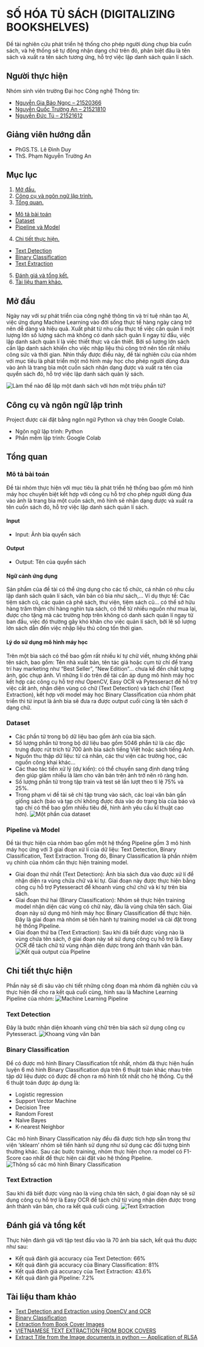 
# SỐ HÓA TỦ SÁCH (DIGITALIZING BOOKSHELVES)

Đề tài nghiên cứu phát triển hệ thống cho phép người dùng chụp bìa cuốn sách, và hệ thống sẽ tự động nhận dạng chữ trên đó, phân biệt đâu là tên sách và xuất ra tên sách tương ứng, hỗ trợ việc lập danh sách quản lí sách.


## Người thực hiện
Nhóm sinh viên trường Đại học Công nghệ Thông tin:
- [Nguyễn Gia Bảo Ngọc – 21520366](https://github.com/ngbn111723)
- [Nguyễn Quốc Trường An – 21521810](https://github.com/nqtan1810)
- [Nguyễn Đức Tú – 21521612](https://github.com/Tund272)



## Giảng viên hướng dẫn
- PhGS.TS. Lê Đình Duy
- ThS. Phạm Nguyễn Trường An
## Mục lục
1. [ Mở đầu. ](#mở-đầu)
2. [ Công cụ và ngôn ngữ lập trình. ](#công-cụ-và-ngôn-ngữ-lập-trình)
3. [ Tổng quan. ](#tổng-quan)
- [ Mô tả bài toán ](#mô-tả-bài-toán)
- [ Dataset ](#dataset)
- [ Pipeline và Model ](#pipeline-và-model)
4. [ Chi tiết thực hiện. ](#chi-tiết-thực-hiện)
- [ Text Detection ](#text-detection)
- [ Binary Classification ](#binary-classification)
- [ Text Extraction ](#text-extraction)
5. [ Đánh giá và tổng kết. ](#đánh-giá-và-tổng-kết)
6. [ Tài liệu tham khảo. ](#tài-liệu-tham-khảo)


## Mở đầu
Ngày nay với sự phát triển của công nghệ thông tin và trí tuệ nhân tạo AI, việc ứng dụng Machine Learning vào đời sống thực tế hàng ngày càng trở nên dễ dàng và hiệu quả. Xuất phát từ nhu cầu thực tế việc cần quản lí một lượng lớn số lượng sách mà không có danh sách quản lí ngay từ đầu, việc lập danh sách quản lí là việc thiết thực và cần thiết. Bởi số lượng lớn sách cần lập danh sách khiến cho việc nhập liệu thủ công trở nên tốn rất nhiều công sức và thời gian. Nhìn thấy được điều này, đề tài nghiên cứu của nhóm với mục tiêu là phát triển một mô hình máy học cho phép người dùng đưa vào ảnh là trang bìa một cuốn sách nhận dạng được và xuất ra tên của quyển sách đó, hỗ trợ việc lập danh sách quản lý sách.

![Làm thế nào để lập một danh sách với hơn một triệu phần tử?](https://drive.google.com/uc?export=view&id=1pTW5GRaXK7S0HYJMJEtmDAJ4FQ52F7rS)



## Công cụ và ngôn ngữ lập trình

Project được cài đặt bằng ngôn ngữ Python và chạy trên Google Colab.
- Ngôn ngữ lập trình: Python
- Phần mềm lập trình: Google Colab


## Tổng quan
### Mô tả bài toán
Đề tài nhóm thực hiện với mục tiêu là phát triển hệ thống bao gồm mô hình máy học chuyên biệt kết hợp với công cụ hỗ trợ cho phép người dùng đưa vào ảnh là trang bìa một cuốn sách, mô hình sẽ nhận dạng được và xuất ra tên cuốn sách đó, hỗ trợ việc lập danh sách quản lí sách.

#### Input
- Input: Ảnh bìa quyển sách

#### Output
- Output: Tên của quyển sách

#### Ngữ cảnh ứng dụng
Sản phẩm của đề tài có thể ứng dụng cho các tổ chức, cá nhân có nhu cầu lập danh sách quản lí sách, văn bản có bìa như sách,… Ví dụ thực tế: Các tiệm sách cũ, các quán cà phê sách, thư viện, tiệm sách cũ… có thể sở hữu hàng trăm thậm chí hàng nghìn tựa sách, có thể từ nhiều nguồn như mua lại, được cho tặng mà các trường hợp trên không có danh sách quản lí ngay từ ban đầu, việc đó thường gây khó khăn cho việc quản lí sách, bởi lẽ số lượng lớn sách dẫn đến việc nhập liệu thủ công tốn thời gian.

#### Lý do sử dụng mô hình máy học
Trên một bìa sách có thể bao gồm rất nhiều kí tự chữ viết, nhưng không phải tên sách, bao gồm: Tên nhà xuất bản, tên tác giả hoặc cụm từ chỉ để trang trí hay marketing như “Best Seller”, “New Edition”… chưa kể đến chất lượng ảnh, góc chụp ảnh. Vì những lí do trên đề tài cần áp dụng mô hình máy học kết hợp các công cụ hỗ trợ như OpenCV, Easy OCR và Pytesseract để hỗ trợ việc cắt ảnh, nhận diện vùng có chữ (Text Detection) và tách chữ (Text Extraction), kết hợp với model máy học Binary Classification của nhóm phát triển thì từ input là ảnh bìa sẽ đưa ra được output cuối cùng là tên sách ở dạng chữ.
### Dataset
- Các phần tử trong bộ dữ liệu bao gồm ảnh của bìa sách. 
- Số lượng phần tử trong bộ dữ liệu bao gồm 5046 phần tử là các đặc trưng được rút trích từ 700 ảnh bìa sách tiếng Việt hoặc sách tiếng Anh.
- Nguồn thu thập dữ liệu: từ cá nhân, các thư viện các trường học, các nguồn công khai khác... 
- Các thao tác tiền xử lý (dự kiến): có thể chuyển sang định dạng trắng đen giúp giảm nhiễu là làm cho văn bản trên ảnh trở nên rõ ràng hơn.
- Số lượng phần tử trong tập train và test sẽ lần lượt theo tỉ lệ 75% và 25%.
- Trong phạm vi đề tài sẽ chỉ tập trung vào sách, các loại văn bản gần giống sách (báo và tạp chí không được đưa vào do trang bìa của báo và tạp chí có thể bao gồm nhiều tiêu đề, hình ảnh yêu cầu kĩ thuật cao hơn).
![Một phần của dataset](https://drive.google.com/uc?export=view&id=1K8kFzMt7Rq_WLAiOv93EkhTNxAUdgXPI)
### Pipeline và Model
Đề tài thực hiện của nhóm bao gồm một hệ thống Pipeline gồm 3 mô hình máy học ứng với 3 giai đoạn xử lí của dữ liệu: Text Detection, Binary Classification, Text Extraction. Trong đó, Binary Classification là phần nhiệm vụ chính của nhóm cần thực hiện training model.
- Giai đoạn thứ nhất (Text Detection): Ảnh bìa sách đưa vào được xử lí để nhận diện ra vùng chứa chữ và kí tự. Giai đoạn này được thực hiện bằng công cụ hỗ trợ Pytesseract để khoanh vùng chứ chữ và kí tự trên bìa sách.
- Giai đoạn thứ hai (Binary Classification): Nhóm sẽ thực hiện training model nhận diện các vùng có chữ này, đâu là vùng chứa tên sách. Giai đoạn này sử dụng mô hình máy học Binary Classification để thực hiện. Đây là giai đoạn mà nhóm sẽ tiến hành tự training model và cài đặt trong hệ thống Pipeline.
- Giai đoạn thứ ba (Text Extraction): Sau khi đã biết được vùng nào là vùng chứa tên sách, ở giai đoạn này sẽ sử dụng công cụ hỗ trợ là Easy OCR để tách chữ từ vùng nhận diện được trong ảnh thành văn bản.
![Kết quả output của Pipeline](https://drive.google.com/uc?export=view&id=1g-AZ2dUmEhxeAcvGsMh5t4x3-3qN_LGo)


## Chi tiết thực hiện
Phần này sẽ đi sâu vào chi tiết những công đoạn mà nhóm đã nghiên cứu và thực hiện để cho ra kết quả cuối cùng, hình sau là Machine Learning Pipeline của nhóm:
![Machine Learning Pipeline](https://drive.google.com/uc?export=view&id=1f5EIJJpOaYcxq5MPhT5jsKaDmUSx_fIH)
### Text Detection
Đây là bước nhận diện khoanh vùng chữ trên bìa sách sử dụng công cụ Pytesseract.
![Khoang vùng văn bản](https://drive.google.com/uc?export=view&id=1GzStPu-1IpdEENrA4RzSkqtvSfVNcBVv)
### Binary Classification
Để có được mô hình Binary Classification tốt nhất, nhóm đã thực hiện huấn luyện 6 mô hình Binary Classification dựa trên 6 thuật toán khác nhau trên tập dữ liệu được có được để chọn ra mô hình tốt nhất cho hệ thống. Cụ thể 6 thuật toán được áp dụng là:
- Logistic regression 
- Support Vector Machine 
- Decision Tree
- Random Forest 
- Naïve Bayes
- K-nearest Neighbor 
 
Các mô hình Binary Classification này đều đã được tích hợp sẵn trong thư viện ‘sklearn’ nhóm sẽ tiến hành sử dụng như sử dụng các đối tượng bình thường khác. Sau các bước training, nhóm thực hiện chọn ra model có F1-Score cao nhất để thực hiện cài đặt vào hệ thống Pipeline.  
![Thông số các mô hình Binary Classification](https://drive.google.com/uc?export=view&id=1j8IHCbA3nrW4Ql9k36Be4n-uY8zPzw5E)

### Text Extraction
Sau khi đã biết được vùng nào là vùng chứa tên sách, ở giai đoạn này sẽ sử dụng công cụ hỗ trợ là Easy OCR để tách chữ từ vùng nhận diện được trong ảnh thành văn bản, cho ra kết quả cuối cùng.
![Text Extraction](https://drive.google.com/uc?export=view&id=1AK956UcxIrKf6zAlutw4_Lcm2v-5Rs2c)

## Đánh giá và tổng kết
Thực hiện đánh giá với tập test đầu vào là 70 ảnh bìa sách, kết quả thu được như sau:
- Kết quả đánh giá accuracy của Text Detection: 66%
- Kết quả đánh giá accuracy của Binary Classification: 81%
- Kết quả đánh giá accuracy của Text Extraction: 43.6%
- Kết quả đánh giá Pipeline: 7.2%
## Tài liệu tham khảo
- [Text Detection and Extraction using OpenCV and OCR](https://www.geeksforgeeks.org/text-detection-and-extraction-using-opencv-and-ocr/amp/?fbclid=IwAR158PXv1lY__2vw2dfHXbhorWqO-WnoYhJzgbU1vOckgnh-Hjjn5-jrz1Y)
- [Binary Classification](https://www.learndatasci.com/glossary/binary-classification/?fbclid=IwAR3QBvsHXBle5sFrntfTgwZWrWAIWAWtOYSfJxBjZ42DCkPuQ_RSO5zADoY)
- [Extraction from Book Cover Images](https://www.researchgate.net/publication/271130671_Title_Extraction_from_Book_Cover_Images_Using_Histogram_of_Oriented_Gradients_and_Color_Information?fbclid=IwAR1QwvQfhpLMCkLiPm6KAkUS-syQb0MDBDG9QuDznKQTP4EowBXQmWz5f-4)
- [VIETNAMESE TEXT EXTRACTION FROM BOOK COVERS](https://www.researchgate.net/publication/339359700_VIETNAMESE_TEXT_EXTRACTION_FROM_BOOK_COVERS?fbclid=IwAR0DPQxXAb1Fwq6w89Geon_mM7ILWA1ny90abGoQiRmU6iW4P9hRtrYQKBk)
- [Extract Title from the Image documents in python — Application of RLSA](https://vasista.medium.com/extract-title-from-the-image-documents-in-python-application-of-rlsa-58f91237901f)

